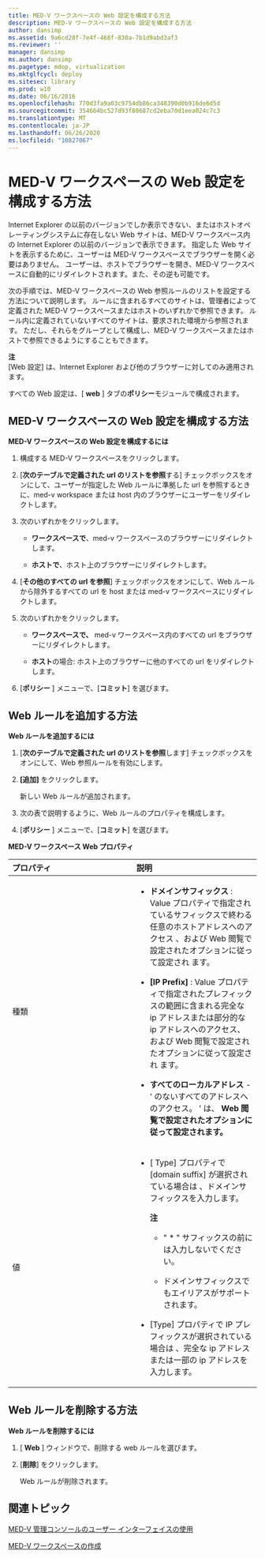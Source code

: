 ```yaml
---
title: MED-V ワークスペースの Web 設定を構成する方法
description: MED-V ワークスペースの Web 設定を構成する方法
author: dansimp
ms.assetid: 9a6cd28f-7e4f-468f-830a-7b1d9abd3af3
ms.reviewer: ''
manager: dansimp
ms.author: dansimp
ms.pagetype: mdop, virtualization
ms.mktglfcycl: deploy
ms.sitesec: library
ms.prod: w10
ms.date: 06/16/2016
ms.openlocfilehash: 770d3fa9a03c9754db86ca348390d0b916de6d5d
ms.sourcegitcommit: 354664bc527d93f80687cd2eba70d1eea024c7c3
ms.translationtype: MT
ms.contentlocale: ja-JP
ms.lasthandoff: 06/26/2020
ms.locfileid: "10827067"
---
```

# MED-V ワークスペースの Web 設定を構成する方法


Internet Explorer の以前のバージョンでしか表示できない、またはホストオペレーティングシステムに存在しない Web サイトは、MED-V ワークスペース内の Internet Explorer の以前のバージョンで表示できます。 指定した Web サイトを表示するために、ユーザーは MED-V ワークスペースでブラウザーを開く必要はありません。 ユーザーは、ホストでブラウザーを開き、MED-V ワークスペースに自動的にリダイレクトされます。また、その逆も可能です。

次の手順では、MED-V ワークスペースの Web 参照ルールのリストを設定する方法について説明します。 ルールに含まれるすべてのサイトは、管理者によって定義された MED-V ワークスペースまたはホストのいずれかで参照できます。 ルール内に定義されていないすべてのサイトは、要求された環境から参照されます。 ただし、それらをグループとして構成し、MED-V ワークスペースまたはホストで参照できるようにすることもできます。

**注**  
[Web 設定] は、Internet Explorer および他のブラウザーに対してのみ適用されます。



すべての Web 設定は、[ **web** ] タブの**ポリシー**モジュールで構成されます。

## MED-V ワークスペースの Web 設定を構成する方法


**MED-V ワークスペースの Web 設定を構成するには**

1.  構成する MED-V ワークスペースをクリックします。

2.  [**次のテーブルで定義された url のリストを参照**する] チェックボックスをオンにして、ユーザーが指定した Web ルールに準拠した url を参照するときに、med-v workspace または host 内のブラウザーにユーザーをリダイレクトします。

3.  次のいずれかをクリックします。

    -   **ワークスペースで**、med-v ワークスペースのブラウザーにリダイレクトします。

    -   **ホストで**、ホスト上のブラウザーにリダイレクトします。

4.  [**その他のすべての url を参照**] チェックボックスをオンにして、Web ルールから除外するすべての url を host または med-v ワークスペースにリダイレクトします。

5.  次のいずれかをクリックします。

    -   **ワークスペースで、** med-v ワークスペース内のすべての url をブラウザーにリダイレクトします。

    -   **ホスト**の場合: ホスト上のブラウザーに他のすべての url をリダイレクトします。

6.  [**ポリシー** ] メニューで、[**コミット**] を選びます。

## Web ルールを追加する方法


**Web ルールを追加するには**

1.  [**次のテーブルで定義された url のリストを参照**します] チェックボックスをオンにして、Web 参照ルールを有効にします。

2.  **[追加]** をクリックします。

    新しい Web ルールが追加されます。

3.  次の表で説明するように、Web ルールのプロパティを構成します。

4.  [**ポリシー** ] メニューで、[**コミット**] を選びます。

**MED-V ワークスペース Web プロパティ**

<table>
<colgroup>
<col width="50%" />
<col width="50%" />
</colgroup>
<thead>
<tr class="header">
<th align="left">プロパティ</th>
<th align="left">説明</th>
</tr>
</thead>
<tbody>
<tr class="odd">
<td align="left"><p>種類</p></td>
<td align="left"><ul>
<li><p><strong>ドメインサフィックス </strong> : Value プロパティで指定されているサフィックスで終わる任意のホストアドレスへのアクセス <strong> </strong> 、および Web 閲覧で設定されたオプションに従って設定され <strong> </strong> ます。</p></li>
<li><p><strong>[IP Prefix] </strong> : Value プロパティで指定されたプレフィックスの範囲に含まれる完全な ip アドレスまたは部分的な ip アドレスへのアクセス、 <strong> </strong> および Web 閲覧で設定されたオプションに従って設定され <strong> </strong> ます。</p></li>
<li><p><strong>すべてのローカルアドレス </strong> -&#39; のないすべてのアドレスへのアクセス。 &#39; は、 <strong> Web 閲覧で設定されたオプションに従って設定されます。 </strong></p></li>
</ul></td>
</tr>
<tr class="even">
<td align="left"><p>値</p></td>
<td align="left"><ul>
<li><p>[ <strong> </strong> Type] プロパティで [domain suffix] が選択されている場合は <strong> </strong> 、ドメインサフィックスを入力します。</p>
<div class="alert">
<strong>注</strong><br/><ul>
<li><p>&quot; * &quot; サフィックスの前には入力しないでください。</p></li>
<li><p>ドメインサフィックスでもエイリアスがサポートされます。</p></li>
</ul>
</div>
<div>

</div></li>
<li><p>[Type] プロパティで IP プレフィックスが選択されている場合は <strong> </strong> 、完全な ip アドレスまたは一部の ip アドレスを入力します。</p></li>
</ul></td>
</tr>
</tbody>
</table>



## Web ルールを削除する方法


**Web ルールを削除するには**

1.  [ **Web** ] ウィンドウで、削除する web ルールを選びます。

2.  [**削除**] をクリックします。

    Web ルールが削除されます。

## 関連トピック


[MED-V 管理コンソールのユーザー インターフェイスの使用](using-the-med-v-management-console-user-interface.md)

[MED-V ワークスペースの作成](creating-a-med-v-workspacemedv-10-sp1.md)









